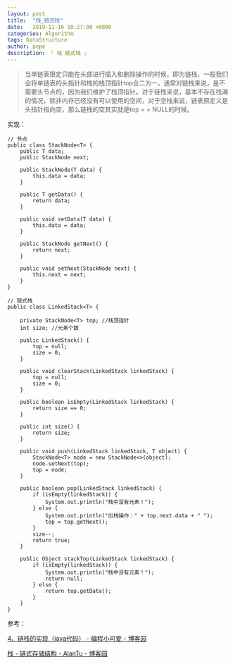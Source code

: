 ```yaml
---
layout: post
title:  "栈_链式栈"
date:   2019-11-16 10:27:00 +0800
categories: Algorithm
tags: DataStructure
author: pepe
description: 『 栈_链式栈 』
---
```


> 当单链表限定只能在头部进行插入和删除操作的时候，即为链栈，一般我们会将单链表的头指针和栈的栈顶指针top合二为一，通常对链栈来说，是不需要头节点的，因为我们维护了栈顶指针。对于链栈来说，基本不存在栈满的情况，除非内存已经没有可以使用的空间，对于空栈来说，链表原定义是头指针指向空，那么链栈的空其实就是top = = NULL的时候。


实现：

```
// 节点
public class StackNode<T> {
    public T data;
    public StackNode next;

    public StackNode(T data) {
        this.data = data;
    }

    public T getData() {
        return data;
    }

    public void setData(T data) {
        this.data = data;
    }

    public StackNode getNext() {
        return next;
    }

    public void setNext(StackNode next) {
        this.next = next;
    }
}
```

```
// 链式栈
public class LinkedStack<T> {

    private StackNode<T> top; //栈顶指针
    int size; //元素个数

    public LinkedStack() {
        top = null;
        size = 0;
    }

    public void clearStack(LinkedStack linkedStack) {
        top = null;
        size = 0;
    }

    public boolean isEmpty(LinkedStack linkedStack) {
        return size == 0;
    }

    public int size() {
        return size;
    }

    public void push(LinkedStack linkedStack, T object) {
        StackNode<T> node = new StackNode<>(object);
        node.setNext(top);
        top = node;
    }

    public boolean pop(LinkedStack linkedStack) {
        if (isEmpty(linkedStack)) {
            System.out.println("栈中没有元素！");
        } else {
            System.out.println("出栈操作：" + top.next.data + " ");
            top = top.getNext();
        }
        size--;
        return true;
    }

    public Object stackTop(LinkedStack linkedStack) {
        if (isEmpty(linkedStack)) {
            System.out.println("栈中没有元素！");
            return null;
        } else {
            return top.getData();
        }
    }
}
```



参考：

[4、链栈的实现（java代码） - 编程小可爱 - 博客园](https://www.cnblogs.com/karrya/p/11031335.html)

[栈 - 链式存储结构 - AlanTu - 博客园](https://www.cnblogs.com/alantu2018/p/8471559.html)
































